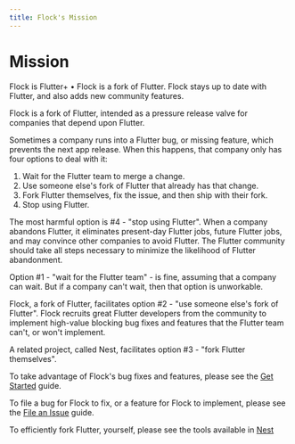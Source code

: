 ```yaml
---
title: Flock's Mission
---
```

# Mission

<section class="page-intro">
  <p><span class="emphasis">Flock is Flutter+</span>  •  Flock is a fork of Flutter. Flock stays up to date with Flutter, and also adds new community features.</p>
</section>

Flock is a fork of Flutter, intended as a pressure release valve for companies that depend upon Flutter.

Sometimes a company runs into a Flutter bug, or missing feature, which prevents the next app
release. When this happens, that company only has four options to deal with it:

 1. Wait for the Flutter team to merge a change.
 2. Use someone else's fork of Flutter that already has that change.
 3. Fork Flutter themselves, fix the issue, and then ship with their fork.
 4. Stop using Flutter.

The most harmful option is #4 - "stop using Flutter". When a company abandons Flutter, it eliminates
present-day Flutter jobs, future Flutter jobs, and may convince other companies to avoid Flutter.
The Flutter community should take all steps necessary to minimize the likelihood of Flutter
abandonment.

Option #1 - "wait for the Flutter team" - is fine, assuming that a company can wait. But if a
company can't wait, then that option is unworkable.

Flock, a fork of Flutter, facilitates option #2 - "use someone else's fork of Flutter". Flock
recruits great Flutter developers from the community to implement high-value blocking bug fixes
and features that the Flutter team can't, or won't implement.

A related project, called Nest, facilitates option #3 - "fork Flutter themselves".

To take advantage of Flock's bug fixes and features, please see the [Get Started](/flock/get-started)
guide.

To file a bug for Flock to fix, or a feature for Flock to implement, please see the [File an Issue](/flock/file-an-issue)
guide.

To efficiently fork Flutter, yourself, please see the tools available in [Nest](/nest)
